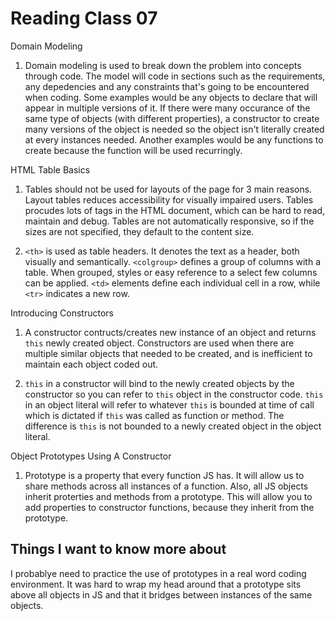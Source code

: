 # Reading Class 07

Domain Modeling

1) Domain modeling is used to break down the problem into concepts through code. The model will code in sections such as the requirements, any depedencies and any constraints that's going to be encountered when coding. Some examples would be any objects to declare that will appear in multiple versions of it. If there were many occurance of the same type of objects (with different properties), a constructor to create many versions of the object is needed so the object isn't literally created at every instances needed. Another examples would be any functions to create because the function will be used recurringly.

HTML Table Basics

1) Tables should not be used for layouts of the page for 3 main reasons. Layout tables reduces accessibility for visually impaired users. Tables procudes lots of tags in the HTML document, which can be hard to read, maintain and debug. Tables are not automatically responsive, so if the sizes are not specified, they default to the content size.

2) `<th>` is used as table headers. It denotes the text as a header, both visually and semantically. `<colgroup>` defines a group of columns with a table. When grouped, styles or easy reference to a select few columns can be applied. `<td>` elements define each individual cell in a row, while `<tr>` indicates a new row.

Introducing Constructors

1) A constructor contructs/creates new instance of an object and returns `this` newly created object. Constructors are used when there are multiple similar objects that needed to be created, and is inefficient to maintain each object coded out.

2) `this` in a constructor will bind to the newly created objects by the constructor so you can refer to `this` object in the constructor code. `this` in an object literal will refer to whatever `this` is bounded at time of call which is dictated if `this` was called as function or method. The difference is `this` is not bounded to a newly created object in the object literal.

Object Prototypes Using A Constructor

1) Prototype is a property that every function JS has. It will allow us to share methods across all instances of a function. Also, all JS objects inherit proterties and methods from a prototype. This will allow you to add properties to constructor functions, because they inherit from the prototype.

## Things I want to know more about

I probablye need to practice the use of prototypes in a real word coding environment. It was hard to wrap my head around that a prototype sits above all objects in JS and that it bridges between instances of the same objects.
